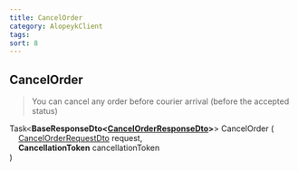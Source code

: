 ```yaml
---
title: CancelOrder
category: AlopeykClient
tags: 
sort: 8
---
```


## CancelOrder
> You can cancel any order before courier arrival (before the accepted status)


Task<**BaseResponseDto<[CancelOrderResponseDto]({{site.libraryurl}}/Dtos/CancelOrder/CancelOrderResponseDto.html)>**> CancelOrder (  
&nbsp;&nbsp;&nbsp;&nbsp;[CancelOrderRequestDto]({{site.libraryurl}}/Dtos/CancelOrder/CancelOrderRequestDto.html) request,  
&nbsp;&nbsp;&nbsp;&nbsp;**CancellationToken** cancellationToken  
)
